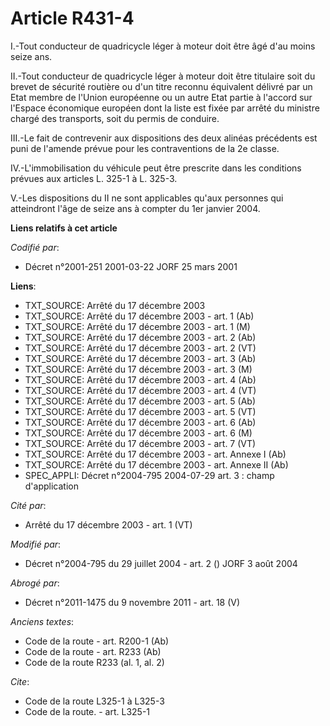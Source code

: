 # Article R431-4

I.-Tout conducteur de quadricycle léger à moteur doit être âgé d'au moins seize ans. 

II.-Tout conducteur de quadricycle léger à moteur doit être titulaire soit du brevet de sécurité routière ou d'un titre
reconnu équivalent délivré par un Etat membre de l'Union européenne ou un autre Etat partie à l'accord sur l'Espace
économique européen dont la liste est fixée par arrêté du ministre chargé des transports, soit du permis de conduire. 

III.-Le fait de contrevenir aux dispositions des deux alinéas précédents est puni de l'amende prévue pour les contraventions
de la 2e classe. 

IV.-L'immobilisation du véhicule peut être prescrite dans les conditions prévues aux articles L. 325-1 à L. 325-3.

V.-Les dispositions du II ne sont applicables qu'aux personnes qui atteindront l'âge de seize ans à compter du 1er janvier
2004.

**Liens relatifs à cet article**

_Codifié par_:

  - Décret n°2001-251 2001-03-22 JORF 25 mars 2001

**Liens**:

  - TXT_SOURCE: Arrêté du 17 décembre 2003
  - TXT_SOURCE: Arrêté du 17 décembre 2003 - art. 1 (Ab)
  - TXT_SOURCE: Arrêté du 17 décembre 2003 - art. 1 (M)
  - TXT_SOURCE: Arrêté du 17 décembre 2003 - art. 2 (Ab)
  - TXT_SOURCE: Arrêté du 17 décembre 2003 - art. 2 (VT)
  - TXT_SOURCE: Arrêté du 17 décembre 2003 - art. 3 (Ab)
  - TXT_SOURCE: Arrêté du 17 décembre 2003 - art. 3 (M)
  - TXT_SOURCE: Arrêté du 17 décembre 2003 - art. 4 (Ab)
  - TXT_SOURCE: Arrêté du 17 décembre 2003 - art. 4 (VT)
  - TXT_SOURCE: Arrêté du 17 décembre 2003 - art. 5 (Ab)
  - TXT_SOURCE: Arrêté du 17 décembre 2003 - art. 5 (VT)
  - TXT_SOURCE: Arrêté du 17 décembre 2003 - art. 6 (Ab)
  - TXT_SOURCE: Arrêté du 17 décembre 2003 - art. 6 (M)
  - TXT_SOURCE: Arrêté du 17 décembre 2003 - art. 7 (VT)
  - TXT_SOURCE: Arrêté du 17 décembre 2003 - art. Annexe I (Ab)
  - TXT_SOURCE: Arrêté du 17 décembre 2003 - art. Annexe II (Ab)
  - SPEC_APPLI: Décret n°2004-795 2004-07-29 art. 3 : champ d'application

_Cité par_:

  - Arrêté du 17 décembre 2003 - art. 1 (VT)

_Modifié par_:

  - Décret n°2004-795 du 29 juillet 2004 - art. 2 () JORF 3 août 2004

_Abrogé par_:

  - Décret n°2011-1475 du 9 novembre 2011 - art. 18 (V)

_Anciens textes_:

  - Code de la route - art. R200-1 (Ab)
  - Code de la route - art. R233 (Ab)
  - Code de la route R233 (al. 1, al. 2)

_Cite_:

  - Code de la route L325-1 à L325-3
  - Code de la route. - art. L325-1
